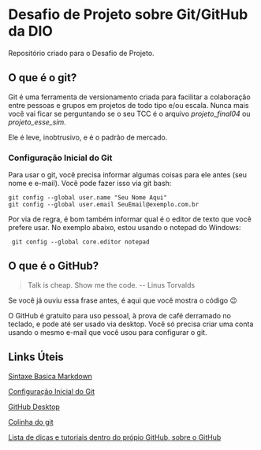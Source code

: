 # Desafio de Projeto sobre Git/GitHub da DIO

Repositório criado para o Desafio de Projeto.

## O que é o git?

Git é uma ferramenta de versionamento criada para facilitar a colaboração entre pessoas e grupos em projetos de todo tipo e/ou escala. Nunca mais você vai ficar se perguntando se o seu TCC é o arquivo _projeto_final04_ ou _projeto_esse_sim_.

Ele é leve, inobtrusivo, e é o padrão de mercado.

### Configuração Inicial do Git
Para usar o git, você precisa informar algumas coisas para ele antes (seu nome e e-mail). Você pode fazer isso via git bash:

    git config --global user.name "Seu Nome Aqui"
    git config --global user.email SeuEmail@exemplo.com.br

Por via de regra, é bom também informar qual é o editor de texto que você prefere usar. No exemplo abaixo, estou usando o notepad do Windows:

` git config --global core.editor notepad`


## O que é o GitHub?

> Talk is cheap. Show me the code. -- Linus Torvalds

Se você já ouviu essa frase antes, é aqui que você mostra o código :wink:

O GitHub é gratuito para uso pessoal, à prova de café derramado no teclado, e pode até ser usado via desktop. Você só precisa criar uma conta usando o mesmo e-mail que você usou para configurar o git.

## Links Úteis

[Sintaxe Basica Markdown](https://www.markdownguide.org/basic-syntax/)

[Configuração Inicial do Git](https://git-scm.com/book/pt-br/v2/Come%C3%A7ando-Configura%C3%A7%C3%A3o-Inicial-do-Git "Configuração Inicial do Git")

[GitHub Desktop](https://desktop.github.com/ "GitHub Desktop")

[Colinha do git](https://education.github.com/git-cheat-sheet-education.pdf "Colinha do git")

[Lista de dicas e tutoriais dentro do própio GitHub, sobre o GitHub](https://github.com/phillipadsmith/awesome-github#readme)
